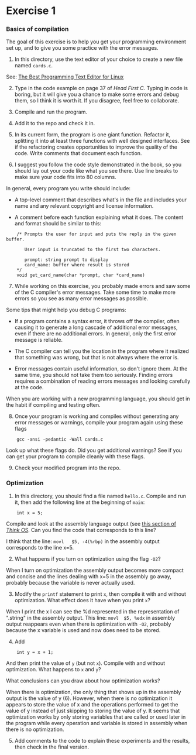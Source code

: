 # Exercise 1

### Basics of compilation

The goal of this exercise is to help you get your programming environment
set up, and to give you some practice with the error messages.

1.  In this directory, use the text editor of your choice to create a new file
named `cards.c`.

See: [The Best Programming Text Editor for
Linux](http://lifehacker.com/5911460/the-best-programming-text-editor-for-linux)

2.  Type in the code example on page 37 of *Head First C*.  Typing in
code is boring, but it will give you a chance to make some errors and
debug them, so I think it is worth it.  If you disagree, feel free to
collaborate.

3. Compile and run the program.

4. Add it to the repo and check it in.

5. In its current form, the program is one giant function.  Refactor
it, splitting it into at least three functions with well designed
interfaces.  See if the refactoring creates opportunities to improve
the quality of the code.  Write comments that document each function.

6. I suggest you follow the code style demonstrated in the book,
so you should lay out your code like what you see there.  Use line
breaks to make sure your code fits into 80 columns.

In general, every program you write should include:

* A top-level comment that describes what's in the file and includes
   your name and any relevant copyright and license information.

* A comment before each function explaining what it does.  The content
   and format should be similar to this:

```
    /* Prompts the user for input and puts the reply in the given buffer.

       User input is truncated to the first two characters.

       prompt: string prompt to display
       card_name: buffer where result is stored
    */
    void get_card_name(char *prompt, char *card_name)
```

7. While working on this exercise, you probably made errors and saw
some of the C compiler's error messages.  Take some time to make more
errors so you see as many error messages as possible.

Some tips that might help you debug C programs:

*  If a program contains a syntax error, it throws off the compiler,
   often causing it to generate a long cascade of additional error
   messages, even if there are no additional errors.  In general, only
   the first error message is reliable.

*  The C compiler can tell you the location in the program where it
   realized that something was wrong, but that is not always where the
   error is.

*  Error messages contain useful information, so don't ignore them.  At
   the same time, you should not take them too seriously.  Finding
   errors requires a combination of reading errors messages and
   looking carefully at the code.

When you are working with a new programming language, you should get
in the habit if compiling and testing often.


8. Once your program is working and compiles without generating any
error messages or warnings, compile your program again using these
flags

```
    gcc -ansi -pedantic -Wall cards.c
```

Look up what these flags do.  Did you get additional warnings?  See if
you can get your program to compile cleanly with these flags.

9.  Check your modified program into the repo.

### Optimization

1.  In this directory, you should find a file named `hello.c`.  Compile and
run it, then add the following line at the beginning of `main`:

```
    int x = 5;
```

Compile and look at the assembly language output (see [this section of
*Think OS*](http://greenteapress.com/thinkos/html/thinkos002.html#toc8).
Can you find the code that corresponds to this line?

I  think that the line: `movl	$5, -4(%rbp)`
in the assembly output corresponds to the line x=5.

2. What happens if you turn on optimization using the flag `-O2`?

When I turn on optimization the assembly output becomes more compact and
concise and the lines dealing with x=5 in the assembly go away, probably
because the variable is never actually used.

3. Modify the `printf` statement to print `x`, then compile it with and
without optimization.  What effect does it have when you print `x`?

When I print the x I can see the %d represented in the representation of
".string" in the assembly output. This line: `movl	$5, %edx` in assembly
output reappears even when there is optimization with `-O2`, probably because
the x variable is used and now does need to be stored.

4. Add

```
    int y = x + 1;
```

And then print the value of `y` (but not `x`).  Compile with and without
optimization.  What happens to `x` and `y`?

What conclusions can you draw about how optimization works?

When there is optimization, the only thing that shows up in the assembly output
is the value of y (6). However, when there is no optimization it appears to
store the value of x and the operations performed to get the value of y instead
of just skipping to storing the value of y. It seems that optimization works by
only storing variables that are called or used later in the program while
every operation and variable is stored in assembly when there is no optimization.

5. Add comments to the code to explain these experiments and the results,
then check in the final version.
